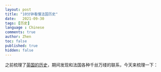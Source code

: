 ```yaml
---
layout: post
title: "10分钟看懂法国历史"
date:   2021-09-30
tags: [历史]
language : Chinese
comments: true
author: Zhen
toc: false
published: true
hidden: false
---
```

之前梳理了[英国的历史](/10分钟看懂英国历史)，期间发现和法国各种千丝万缕的联系，今天来梳理一下：


<!--stackedit_data:
eyJoaXN0b3J5IjpbMTcxMjQ5NTU3OCwtMTA1NTU2NTU3Ml19
-->